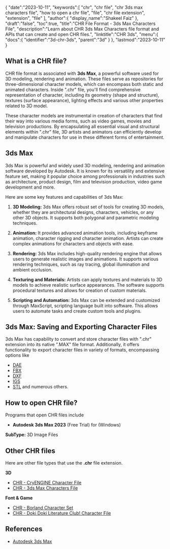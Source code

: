 {
   "date":"2023-10-11",
   "keywords":[
      "chr",
      "chr file",
      "chr 3ds max characters file",
      "how to open a chr file",
      "file",
      "chr file extension",
      "extension",
      "file"
   ],
   "author":{
      "display_name":"Shakeel Faiz"
   },
   "draft":"false",
   "toc":true,
   "title":"CHR File Format - 3ds Max Characters File",
   "description":"Learn about CHR 3ds Max Characters file format and APIs that can create and open CHR files.",
   "linktitle":"CHR 3ds",
   "menu":{
      "docs":{
         "identifier":"3d-chr-3ds",
         "parent":"3d"
      }
   },
   "lastmod":"2023-10-11"
}

## What is a CHR file?

CHR file format is associated with **3ds Max**, a powerful software used for 3D modeling, rendering and animation. These files serve as repositories for three-dimensional character models, which can encompass both static and animated characters. Inside ".chr" file, you'll find comprehensive representation of character, including its geometry (shape and structure), textures (surface appearance), lighting effects and various other properties related to 3D model.

These character models are instrumental in creation of characters that find their way into various media forms, such as video games, movies and television productions. By encapsulating all essential visual and structural elements within ".chr" file, 3D artists and animators can efficiently develop and manipulate characters for use in these different forms of entertainment.

## 3ds Max

3ds Max is powerful and widely used 3D modeling, rendering and animation software developed by Autodesk. It is known for its versatility and extensive feature set, making it popular choice among professionals in industries such as architecture, product design, film and television production, video game development and more.

Here are some key features and capabilities of 3ds Max:

1.  **3D Modeling:** 3ds Max offers robust set of tools for creating 3D models, whether they are architectural designs, characters, vehicles, or any other 3D objects. It supports both polygonal and parametric modeling techniques.
    
2.  **Animation:** It provides advanced animation tools, including keyframe animation, character rigging and character animation. Artists can create complex animations for characters and objects with ease.
    
3.  **Rendering:** 3ds Max includes high-quality rendering engine that allows users to generate realistic images and animations. It supports various rendering techniques, such as ray tracing, global illumination and ambient occlusion.
    
4.  **Texturing and Materials:** Artists can apply textures and materials to 3D models to achieve realistic surface appearances. The software supports procedural textures and allows for creation of custom materials.
       
5.  **Scripting and Automation:** 3ds Max can be extended and customized through MaxScript, scripting language built into software. This allows users to automate tasks and create custom tools and plugins.

## 3ds Max: Saving and Exporting Character Files

3ds Max has capability to convert and store character files with ".chr" extension into its native ".MAX" file format. Additionally, it offers functionality to export character files in variety of formats, encompassing options like

- [DAE](/3d/dae/)
- [FBX](/3d/fbx/)
- [DXF](/cad/dxf/)
- [IGS](/cad/igs/)
- [STL](/cad/stl/) and numerous others.

## How to open CHR file?

Programs that open CHR files include

- **Autodesk 3ds Max 2023** (Free Trial) for (Windows)

**SubType:** 3D Image Files

## Other CHR files

Here are other file types that use the **.chr** file extension.

**3D**
- [CHR - CryENGINE Character File](/3d/chr-cryengine/)
- [CHR - 3ds Max Characters File](/3d/chr-3ds/)

**Font & Game**
- [CHR - Borland Character Set](/font/chr/)
- [CHR - Doki Doki Literature Club! Character File](/game/chr-doki/)

## References
* [Autodesk 3ds Max](https://en.wikipedia.org/wiki/Autodesk_3ds_Max)

